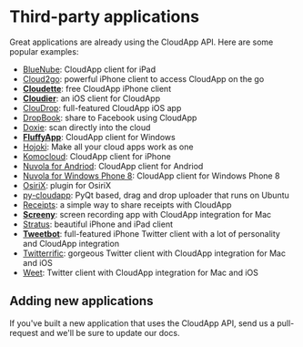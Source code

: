 # Third-party applications

Great applications are already using the CloudApp API. Here are some popular
examples:

* [BlueNube](http://itunes.apple.com/us/app/bluenube/id420282258?mt=8): CloudApp client for iPad
* [Cloud2go](http://cloud2goapp.com/): powerful iPhone client to access CloudApp on the go
* **[Cloudette](http://cloudetteapp.com/)**: free CloudApp iPhone client
* **[Cloudier](http://cloudierapp.com/)**: an iOS client for CloudApp
* [ClouDrop](http://itunes.apple.com/us/app/cloudrop-for-cloudapp/id493848413?mt=8): full-featured CloudApp iOS app
* [DropBook](http://itunes.apple.com/us/app/dropbook/id408384997?mt=12): share to Facebook using CloudApp
* [Doxie](http://www.getdoxie.com/): scan directly into the cloud
* **[FluffyApp](http://fluffyapp.com/)**: CloudApp client for Windows
* [Hojoki](http://hojoki.com): Make all your cloud apps work as one
* [Komocloud](http://itunes.apple.com/us/app/komocloud/id487186645?mt=8): CloudApp client for iPhone
* [Nuvola for Andriod](https://play.google.com/store/apps/details?id=com.eflatgames.cloudysky): CloudApp client for Andriod
* [Nuvola for Windows Phone 8](http://www.windowsphone.com/en-us/store/app/nuvola/e5255995-1bff-45ce-ba92-aa74dd35c278): CloudApp client for Windows Phone 8
* [OsiriX](http://software.kanteron.com/cloudapp/): plugin for OsiriX
* [py-cloudapp](https://github.com/abhinandh/py-cloudapp): PyQt based, drag and drop uploader that runs on Ubuntu
* [Receipts](http://www.tidalpool.ca/receipts/index.html): a simple way to share receipts with CloudApp
* **[Screeny](http://www.screenyapp.com/)**: screen recording app with CloudApp integration for Mac
* [Stratus](http://www.getstratusapp.com/): beautiful iPhone and iPad client
* **[Tweetbot](http://tapbots.com/software/tweetbot/)**: full-featured iPhone Twitter client with a lot of personality and CloudApp integration
* [Twitterrific](http://twitterrific.com/): gorgeous Twitter client with CloudApp integration for Mac and iOS
* [Weet](http://weetapp.com/): Twitter client with CloudApp integration for Mac and iOS

## Adding new applications

If you've built a new application that uses the CloudApp API, send us a
pull-request and we'll be sure to update our docs.